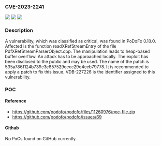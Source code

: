### [CVE-2023-2241](https://cve.mitre.org/cgi-bin/cvename.cgi?name=CVE-2023-2241)
![](https://img.shields.io/static/v1?label=Product&message=PoDoFo&color=blue)
![](https://img.shields.io/static/v1?label=Version&message=%3D%200.10.0%20&color=brighgreen)
![](https://img.shields.io/static/v1?label=Vulnerability&message=CWE-122%20Heap-based%20Buffer%20Overflow&color=brighgreen)

### Description

A vulnerability, which was classified as critical, was found in PoDoFo 0.10.0. Affected is the function readXRefStreamEntry of the file PdfXRefStreamParserObject.cpp. The manipulation leads to heap-based buffer overflow. An attack has to be approached locally. The exploit has been disclosed to the public and may be used. The name of the patch is 535a786f124b739e3c857529cecc29e4eeb79778. It is recommended to apply a patch to fix this issue. VDB-227226 is the identifier assigned to this vulnerability.

### POC

#### Reference
- https://github.com/podofo/podofo/files/11260976/poc-file.zip
- https://github.com/podofo/podofo/issues/69

#### Github
No PoCs found on GitHub currently.

